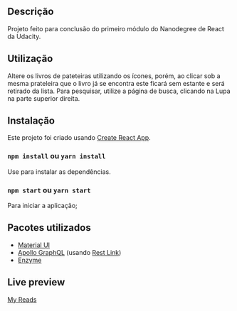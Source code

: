 ## Descrição

Projeto feito para conclusão do primeiro módulo do Nanodegree de React da Udacity.

## Utilização

Altere os livros de pateteiras utilizando os ícones, porém, ao clicar sob a mesma prateleira que o livro já se encontra este ficará sem estante e será retirado da lista.
Para pesquisar, utilize a página de busca, clicando na Lupa na parte superior direita.

## Instalação

Este projeto foi criado usando [Create React App](https://github.com/facebook/create-react-app).

### `npm install` ou `yarn install`

Use para instalar as dependências.

### `npm start` ou `yarn start`

Para iniciar a aplicação;

## Pacotes utilizados

- [Material UI](https://material-ui.com/)
- [Apollo GraphQL](https://www.apollographql.com/) (usando [Rest Link](https://www.apollographql.com/docs/link/links/rest.html))
- [Enzyme](https://airbnb.io/enzyme/)

## Live preview

[My Reads](https://samuel-tonini.github.io/my-reads)
